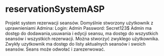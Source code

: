 # reservationSystemASP
Projekt system rezerwacji seansów.
Domyślnie stworzony użytkownik z uprawnieniami Admina:
Login: Admin
Password: Secret123$
Admin ma dostęp do dodawania,usuwania i edycji seansu, ma dostęp do wszystkich seansów i wszystkich rezerwacji.
Można stworzyć zwyklego użytkownika.
Zwykły uzytkownik ma dostęp do listy aktualnych seansów i swoich seansów. Seans może odwołać i zarezerwować.
